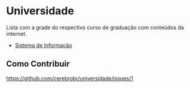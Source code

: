 # Universidade 

Lista com a grade do respectivo curso de graduação com conteúdos da internet.

- [Sistema de Informação](sistema-de-informacao/)

## Como Contribuir

https://github.com/cerebrobr/universidade/issues/1
